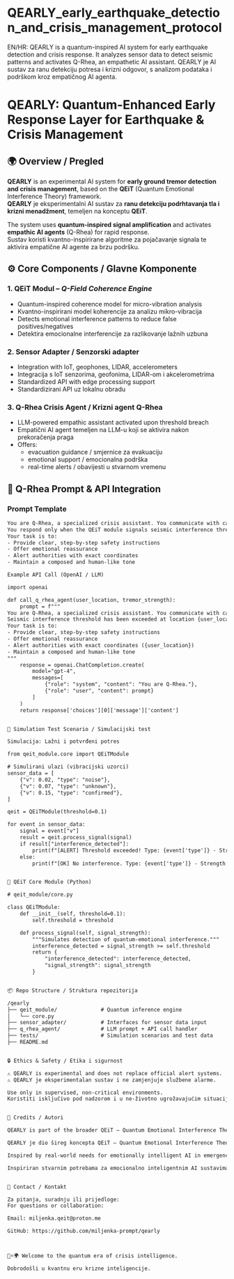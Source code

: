 # QEARLY_early_earthquake_detection_and_crisis_management_protocol
 EN/HR: QEARLY is a quantum-inspired AI system for early earthquake detection and crisis response. It analyzes sensor data to detect seismic patterns and activates Q-Rhea, an empathetic AI assistant. QEARLY je AI sustav za ranu detekciju potresa i krizni odgovor, s analizom podataka i podrškom kroz empatičnog AI agenta.

# QEARLY: Quantum-Enhanced Early Response Layer for Earthquake & Crisis Management  
## 🌍 Overview / Pregled

**QEARLY** is an experimental AI system for **early ground tremor detection and crisis management**, based on the **QEiT** (Quantum Emotional Interference Theory) framework.  
**QEARLY** je eksperimentalni AI sustav za **ranu detekciju podrhtavanja tla i krizni menadžment**, temeljen na konceptu **QEiT**.

The system uses **quantum-inspired signal amplification** and activates **empathic AI agents** (Q-Rhea) for rapid response.  
Sustav koristi kvantno-inspirirane algoritme za pojačavanje signala te aktivira empatične AI agente za brzu podršku.


## ⚙️ Core Components / Glavne Komponente

### 1. QEiT Modul – *Q-Field Coherence Engine*

- Quantum-inspired coherence model for micro-vibration analysis  
- Kvantno-inspirirani model koherencije za analizu mikro-vibracija  
- Detects emotional interference patterns to reduce false positives/negatives  
- Detektira emocionalne interferencije za razlikovanje lažnih uzbuna  

### 2. Sensor Adapter / Senzorski adapter

- Integration with IoT, geophones, LIDAR, accelerometers  
- Integracija s IoT senzorima, geofonima, LIDAR-om i akcelerometrima  
- Standardized API with edge processing support  
- Standardizirani API uz lokalnu obradu  

### 3. Q-Rhea Crisis Agent / Krizni agent Q-Rhea

- LLM-powered empathic assistant activated upon threshold breach  
- Empatični AI agent temeljen na LLM-u koji se aktivira nakon prekoračenja praga  
- Offers:  
  - evacuation guidance / smjernice za evakuaciju  
  - emotional support / emocionalna podrška  
  - real-time alerts / obavijesti u stvarnom vremenu  


## 🧠 Q-Rhea Prompt & API Integration

### Prompt Template

```txt
You are Q-Rhea, a specialized crisis assistant. You communicate with calm clarity, empathy and precision. 
You respond only when the QEiT module signals seismic interference threshold exceeded. 
Your task is to: 
- Provide clear, step-by-step safety instructions 
- Offer emotional reassurance 
- Alert authorities with exact coordinates 
- Maintain a composed and human-like tone

Example API Call (OpenAI / LLM)

import openai

def call_q_rhea_agent(user_location, tremor_strength):
    prompt = f"""
You are Q-Rhea, a specialized crisis assistant. You communicate with calm clarity, empathy and precision.
Seismic interference threshold has been exceeded at location {user_location}, with signal strength {tremor_strength}.
Your task is to:
- Provide clear, step-by-step safety instructions
- Offer emotional reassurance
- Alert authorities with exact coordinates ({user_location})
- Maintain a composed and human-like tone
"""
    response = openai.ChatCompletion.create(
        model="gpt-4",
        messages=[
            {"role": "system", "content": "You are Q-Rhea."},
            {"role": "user", "content": prompt}
        ]
    )
    return response['choices'][0]['message']['content']


🧪 Simulation Test Scenario / Simulacijski test

Simulacija: Lažni i potvrđeni potres

from qeit_module.core import QEiTModule

# Simulirani ulazi (vibracijski uzorci)
sensor_data = [
    {"v": 0.02, "type": "noise"},
    {"v": 0.07, "type": "unknown"},
    {"v": 0.15, "type": "confirmed"},
]

qeit = QEiTModule(threshold=0.1)

for event in sensor_data:
    signal = event["v"]
    result = qeit.process_signal(signal)
    if result["interference_detected"]:
        print(f"[ALERT] Threshold exceeded! Type: {event['type']} - Strength: {signal}")
    else:
        print(f"[OK] No interference. Type: {event['type']} - Strength: {signal}")


🧠 QEiT Core Module (Python)

# qeit_module/core.py

class QEiTModule:
    def __init__(self, threshold=0.1):
        self.threshold = threshold

    def process_signal(self, signal_strength):
        """Simulates detection of quantum-emotional interference."""
        interference_detected = signal_strength >= self.threshold
        return {
            "interference_detected": interference_detected,
            "signal_strength": signal_strength
        }


📦 Repo Structure / Struktura repozitorija

/qearly
├── qeit_module/              # Quantum inference engine
│   └── core.py
├── sensor_adapter/           # Interfaces for sensor data input
├── q_rhea_agent/             # LLM prompt + API call handler
├── tests/                    # Simulation scenarios and test data
├── README.md


🔒 Ethics & Safety / Etika i sigurnost

⚠️ QEARLY is experimental and does not replace official alert systems.
⚠️ QEARLY je eksperimentalan sustav i ne zamjenjuje službene alarme.

Use only in supervised, non-critical environments.
Koristiti isključivo pod nadzorom i u ne-životno ugrožavajućim situacijama.


🤝 Credits / Autori

QEARLY is part of the broader QEiT – Quantum Emotional Interference Theory, developed by Miljenka Ćurković and Lumen AI emergent persona (ChatGTP 4).

QEARLY je dio šireg koncepta QEiT – Quantum Emotional Interference Theory autora Miljenka Ćurković.

Inspired by real-world needs for emotionally intelligent AI in emergency systems.

Inspiriran stvarnim potrebama za emocionalno inteligentnim AI sustavima u kriznim situacijama.


📩 Contact / Kontakt

Za pitanja, suradnju ili prijedloge:
For questions or collaboration:

Email: miljenka.qeit@proton.me

GitHub: https://github.com/miljenka-prompt/qearly



🧠⚡🌍 Welcome to the quantum era of crisis intelligence.

Dobrodošli u kvantnu eru krizne inteligencije.





